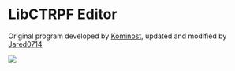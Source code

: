 # LibCTRPF Editor
Original program developed by [Kominost](https://github.com/Kominost), updated and modified by [Jared0714](https://github.com/Jared0714)

![](https://imgur.com/jja24yF.png)